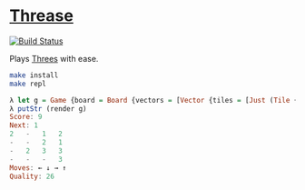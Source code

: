 # [Threase][1]

[![Build Status][2]][3]

Plays [Threes][4] with ease.

``` sh
make install
make repl
```

``` hs
λ let g = Game {board = Board {vectors = [Vector {tiles = [Just (Tile {number = 2}),Nothing,Just (Tile {number = 1}),Just (Tile {number = 2})]},Vector {tiles = [Nothing,Nothing,Just (Tile {number = 2}),Just (Tile {number = 1})]},Vector {tiles = [Nothing,Just (Tile {number = 2}),Just (Tile {number = 3}),Just (Tile {number = 3})]},Vector {tiles = [Nothing,Nothing,Nothing,Just (Tile {number = 3})]}]}, next = Tile {number = 1}}
λ putStr (render g)
Score: 9
Next: 1
2   -   1   2
-   -   2   1
-   2   3   3
-   -   -   3
Moves: ← ↓ → ↑
Quality: 26
```

[1]: https://github.com/tfausak/threase
[2]: https://travis-ci.org/tfausak/threase.svg?branch=master
[3]: https://travis-ci.org/tfausak/threase
[4]: http://asherv.com/threes/
